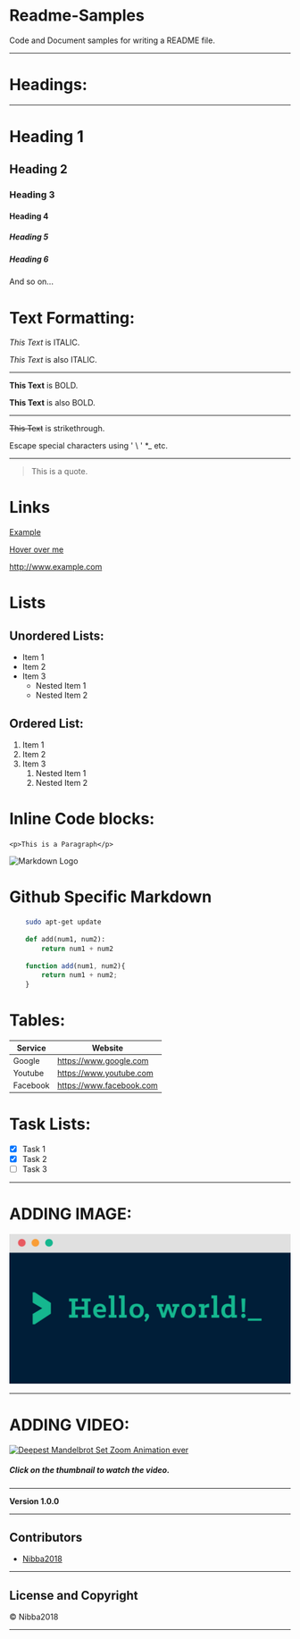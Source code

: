 <!-- This is a comment -->
# Readme-Samples

Code and Document samples for writing a README file.

---

# Headings:
---

# Heading 1
## Heading 2
### Heading 3
#### Heading 4
##### Heading 5
##### Heading 6

And so on...

# Text Formatting:

*This Text* is ITALIC.

_This Text_ is also ITALIC.

---

**This Text** is BOLD.

__This Text__ is also BOLD.

___

~~This Text~~ is strikethrough.

Escape special characters using ' \ '  \*\_ etc.

---

> This is a quote.

# Links

[Example](http://www.example.com)

[Hover over me](http://www.example.com "This Text is shown when u hover over me!!")

<http://www.example.com>

# Lists

## Unordered Lists:

* Item 1
* Item 2
* Item 3
    * Nested Item 1
    * Nested Item 2


## Ordered List:


1. Item 1
1. Item 2
1. Item 3
    1. Nested Item 1
    1. Nested Item 2

# Inline Code blocks:

`<p>This is a Paragraph</p>`

![Markdown Logo](https://markdown-here.com/img/icon256.png)


# Github Specific Markdown

```bash
    sudo apt-get update
```

```python
    def add(num1, num2):
        return num1 + num2
```

```javascript
    function add(num1, num2){
        return num1 + num2;
    }
```

# Tables:

|Service   | Website                    |
|--------- | -------------------------- |
| Google   | <https://www.google.com>   |
| Youtube  | <https://www.youtube.com>  |
| Facebook | <https://www.facebook.com> |

# Task Lists:

* [x] Task 1
* [x] Task 2
* [ ] Task 3

---

# ADDING IMAGE:
![ALT TEXT](https://github.com/GangulyShreyan/Readme-Samples/blob/master/HelloWorld.png)

---

# ADDING VIDEO:
[![Deepest Mandelbrot Set Zoom Animation ever ](https://i.ytimg.com/vi/0jGaio87u3A/hqdefault.jpg?sqp=-oaymwEjCNACELwBSFryq4qpAxUIARUAAAAAGAElAADIQj0AgKJDeAE=&rs=AOn4CLBebSvOhfnCFkkAtK0ORsXxLk8YNg)](https://www.youtube.com/watch?v=0jGaio87u3A&t=113s "Deepest Mandelbrot Set Zoom Animation ever ")

##### Click on the thumbnail to watch the video.

---


**Version 1.0.0**

---

## Contributors

- [Nibba2018](https://github.com/Nibba2018)

---

## License and Copyright

©️ Nibba2018

---

